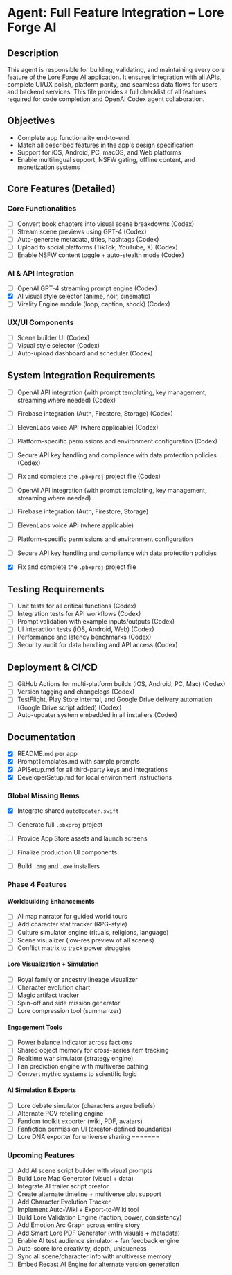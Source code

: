 # Agent: Full Feature Integration – Lore Forge AI

## Description
This agent is responsible for building, validating, and maintaining every core feature of the Lore Forge AI application. It ensures integration with all APIs, complete UI/UX polish, platform parity, and seamless data flows for users and backend services. This file provides a full checklist of all features required for code completion and OpenAI Codex agent collaboration.

## Objectives
- Complete app functionality end-to-end
- Match all described features in the app's design specification
- Support for iOS, Android, PC, macOS, and Web platforms
- Enable multilingual support, NSFW gating, offline content, and monetization systems

## Core Features (Detailed)

### Core Functionalities
- [ ] Convert book chapters into visual scene breakdowns (Codex)
- [ ] Stream scene previews using GPT-4 (Codex)
- [ ] Auto-generate metadata, titles, hashtags (Codex)
- [ ] Upload to social platforms (TikTok, YouTube, X) (Codex)
- [ ] Enable NSFW content toggle + auto-stealth mode (Codex)

### AI & API Integration
- [ ] OpenAI GPT-4 streaming prompt engine (Codex)
- [x] AI visual style selector (anime, noir, cinematic)
- [ ] Virality Engine module (loop, caption, shock) (Codex)

### UX/UI Components
- [ ] Scene builder UI (Codex)
- [ ] Visual style selector (Codex)
- [ ] Auto-upload dashboard and scheduler (Codex)

## System Integration Requirements
- [ ] OpenAI API integration (with prompt templating, key management, streaming where needed) (Codex)
- [ ] Firebase integration (Auth, Firestore, Storage) (Codex)
- [ ] ElevenLabs voice API (where applicable) (Codex)
- [ ] Platform-specific permissions and environment configuration (Codex)
- [ ] Secure API key handling and compliance with data protection policies (Codex)
- [ ] Fix and complete the `.pbxproj` project file (Codex)
- [ ] OpenAI API integration (with prompt templating, key management, streaming where needed)
- [ ] Firebase integration (Auth, Firestore, Storage)
- [ ] ElevenLabs voice API (where applicable)
- [ ] Platform-specific permissions and environment configuration
- [ ] Secure API key handling and compliance with data protection policies
- [x] Fix and complete the `.pbxproj` project file


## Testing Requirements
- [ ] Unit tests for all critical functions (Codex)
- [ ] Integration tests for API workflows (Codex)
- [ ] Prompt validation with example inputs/outputs (Codex)
- [ ] UI interaction tests (iOS, Android, Web) (Codex)
- [ ] Performance and latency benchmarks (Codex)
- [ ] Security audit for data handling and API access (Codex)

## Deployment & CI/CD
- [ ] GitHub Actions for multi-platform builds (iOS, Android, PC, Mac) (Codex)
- [ ] Version tagging and changelogs (Codex)
- [ ] TestFlight, Play Store internal, and Google Drive delivery automation (Google Drive script added) (Codex)
- [ ] Auto-updater system embedded in all installers (Codex)

## Documentation
- [x] README.md per app
- [x] PromptTemplates.md with sample prompts
- [x] APISetup.md for all third-party keys and integrations
- [x] DeveloperSetup.md for local environment instructions

### Global Missing Items
- [x] Integrate shared `autoUpdater.swift`
- [ ] Generate full `.pbxproj` project
- [ ] Provide App Store assets and launch screens
- [ ] Finalize production UI components
- [ ] Build `.dmg` and `.exe` installers


### Phase 4 Features
#### Worldbuilding Enhancements
- [ ] AI map narrator for guided world tours
- [ ] Add character stat tracker (RPG-style)
- [ ] Culture simulator engine (rituals, religions, language)
- [ ] Scene visualizer (low-res preview of all scenes)
- [ ] Conflict matrix to track power struggles

#### Lore Visualization + Simulation
- [ ] Royal family or ancestry lineage visualizer
- [ ] Character evolution chart
- [ ] Magic artifact tracker
- [ ] Spin-off and side mission generator
- [ ] Lore compression tool (summarizer)

#### Engagement Tools
- [ ] Power balance indicator across factions
- [ ] Shared object memory for cross-series item tracking
- [ ] Realtime war simulator (strategy engine)
- [ ] Fan prediction engine with multiverse pathing
- [ ] Convert mythic systems to scientific logic

#### AI Simulation & Exports
- [ ] Lore debate simulator (characters argue beliefs)
- [ ] Alternate POV retelling engine
- [ ] Fandom toolkit exporter (wiki, PDF, avatars)
- [ ] Fanfiction permission UI (creator-defined boundaries)
- [ ] Lore DNA exporter for universe sharing
=======
### Upcoming Features
- [ ] Add AI scene script builder with visual prompts
- [ ] Build Lore Map Generator (visual + data)
- [ ] Integrate AI trailer script creator
- [ ] Create alternate timeline + multiverse plot support
- [ ] Add Character Evolution Tracker
- [ ] Implement Auto-Wiki + Export-to-Wiki tool
- [ ] Build Lore Validation Engine (faction, power, consistency)
- [ ] Add Emotion Arc Graph across entire story
- [ ] Add Smart Lore PDF Generator (with visuals + metadata)
- [ ] Enable AI test audience simulator + fan feedback engine
- [ ] Auto-score lore creativity, depth, uniqueness
- [ ] Sync all scene/character info with multiverse memory
- [ ] Embed Recast AI Engine for alternate version generation
